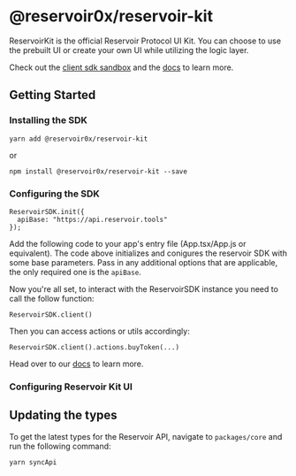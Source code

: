 # @reservoir0x/reservoir-kit

ReservoirKit is the official Reservoir Protocol UI Kit. You can choose to use the prebuilt UI or create your own UI while utilizing the logic layer.

Check out the [client sdk sandbox](https://github.com/reservoirprotocol/sandbox) and the [docs](https://docs.reservoir.tools) to learn more.

## Getting Started

### Installing the SDK

```
yarn add @reservoir0x/reservoir-kit
```

or

```
npm install @reservoir0x/reservoir-kit --save
```

### Configuring the SDK

```
ReservoirSDK.init({
  apiBase: "https://api.reservoir.tools"
});
```

Add the following code to your app's entry file (App.tsx/App.js or equivalent). The code above initializes and conigures the reservoir SDK with some base parameters. Pass in any additional options that are applicable, the only required one is the `apiBase`.

Now you're all set, to interact with the ReservoirSDK instance you need to call the follow function:

```
ReservoirSDK.client()
```

Then you can access actions or utils accordingly:

```
ReservoirSDK.client().actions.buyToken(...)
```

Head over to our [docs](https://docs.reservoir.tools) to learn more.

### Configuring Reservoir Kit UI

## Updating the types

To get the latest types for the Reservoir API, navigate to `packages/core` and run the following command:

```
yarn syncApi
```
